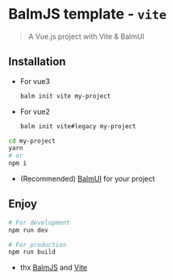 # BalmJS template - `vite`

> A Vue.js project with Vite & BalmUI

## Installation

- For vue3

  ```sh
  balm init vite my-project
  ```

- For vue2

  ```sh
  balm init vite#legacy my-project
  ```

```sh
cd my-project
yarn
# or
npm i
```

- (Recommended) [BalmUI](https://material.balmjs.com/) for your project

## Enjoy

```sh
# For development
npm run dev

# For production
npm run build
```

- thx [BalmJS](https://github.com/balmjs/balm) and [Vite](https://github.com/vitejs/vite)
